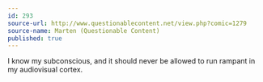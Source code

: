 ```yaml
---
id: 293
source-url: http://www.questionablecontent.net/view.php?comic=1279
source-name: Marten (Questionable Content)
published: true
---
```

 I know my subconscious, and it should never be allowed to run rampant in my audiovisual cortex.
